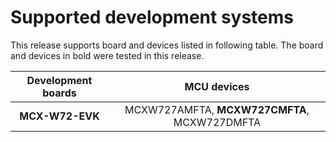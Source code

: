 # Supported development systems

This release supports board and devices listed in following table. The board and devices in bold were tested in this release.

|Development boards|MCU devices|
|:--:              |:--:       |
|**MCX-W72-EVK**|MCXW727AMFTA, **MCXW727CMFTA**, MCXW727DMFTA<br/>|
